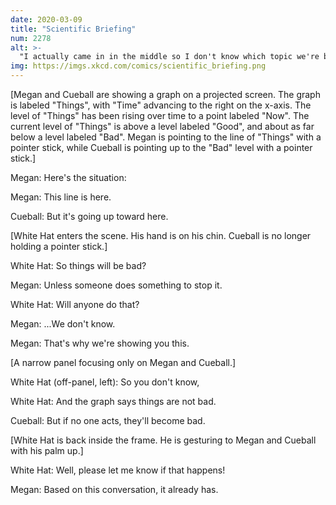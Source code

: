 ```yaml
---
date: 2020-03-09
title: "Scientific Briefing"
num: 2278
alt: >-
  "I actually came in in the middle so I don't know which topic we're briefing on; the same slides work for like half of them."
img: https://imgs.xkcd.com/comics/scientific_briefing.png
---
```

[Megan and Cueball are showing a graph on a projected screen. The graph is labeled "Things", with "Time" advancing to the right on the x-axis. The level of "Things" has been rising over time to a point labeled "Now". The current level of "Things" is above a level labeled "Good", and about as far below a level labeled "Bad". Megan is pointing to the line of "Things" with a pointer stick, while Cueball is pointing up to the "Bad" level with a pointer stick.]

Megan: Here's the situation:

Megan: This line is here.

Cueball: But it's going up toward here.

[White Hat enters the scene. His hand is on his chin. Cueball is no longer holding a pointer stick.]

White Hat: So things will be bad?

Megan: Unless someone does something to stop it.

White Hat: Will anyone do that?

Megan: ...We don't know.

Megan: That's why we're showing you this.

[A narrow panel focusing only on Megan and Cueball.]

White Hat (off-panel, left): So you don't know,

White Hat: And the graph says things are not bad.

Cueball: But if no one acts, they'll become bad.

[White Hat is back inside the frame. He is gesturing to Megan and Cueball with his palm up.]

White Hat: Well, please let me know if that happens!

Megan: Based on this conversation, it already has.